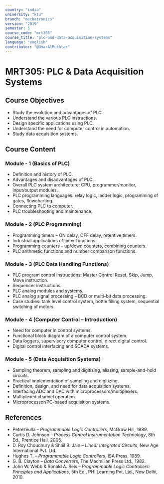 ```yaml
---
country: "india"
university: "ktu"
branch: "mechatronics"
version: "2019"
semester: 5
course_code: "mrt305"
course_title: "plc-and-data-acquisition-systems"
language: "english"
contributor: "@UmarAlMukhtar"
---
```


# MRT305: PLC & Data Acquisition Systems

## Course Objectives

* Study the evolution and advantages of PLC.  
* Understand the various PLC instructions.  
* Design specific applications using PLC.  
* Understand the need for computer control in automation.  
* Study data acquisition systems.  

## Course Content

### Module - 1 (Basics of PLC)

* Definition and history of PLC.  
* Advantages and disadvantages of PLC.  
* Overall PLC system architecture: CPU, programmer/monitor, input/output modules.  
* PLC programming languages: relay logic, ladder logic, programming of gates, flowcharting.  
* Connecting PLC to computer.  
* PLC troubleshooting and maintenance.  

### Module - 2 (PLC Programming)

* Programming timers – ON delay, OFF delay, retentive timers.  
* Industrial applications of timer functions.  
* Programming counters – up/down counters, combining counters.  
* PLC arithmetic functions and number comparison functions.  

### Module - 3 (PLC Data Handling Functions)

* PLC program control instructions: Master Control Reset, Skip, Jump, Move instruction.  
* Sequencer instructions.  
* PLC analog modules and systems.  
* PLC analog signal processing – BCD or multi-bit data processing.  
* Case studies: tank level control system, bottle filling system, sequential switching of motors.  

### Module - 4 (Computer Control – Introduction)

* Need for computer in control systems.  
* Functional block diagram of a computer control system.  
* Data loggers, supervisory computer control, direct digital control.  
* Digital control interfacing and SCADA systems.  

### Module - 5 (Data Acquisition Systems)

* Sampling theorem, sampling and digitizing, aliasing, sample-and-hold circuits.  
* Practical implementation of sampling and digitizing.  
* Definition, design, and need for data acquisition systems.  
* Interfacing ADC and DAC with microprocessors/multiplexers.  
* Multiplexed channel operation.  
* Microprocessor/PC-based acquisition systems.  

## References

* Petrezeulla – *Programmable Logic Controllers*, McGraw Hill, 1989.  
* Curtis D. Johnson – *Process Control Instrumentation Technology*, 8th Ed., Prentice Hall, 2005.  
* D. Roy Choudhury & Shail B. Jain – *Linear Integrated Circuits*, New Age International Pvt. Ltd.  
* Hughes T. – *Programmable Logic Controllers*, ISA Press, 1989.  
* G. B. Clayton – *Data Converters*, The Macmillan Press Ltd., 1982.  
* John W. Webb & Ronald A. Reis – *Programmable Logic Controllers: Principles and Applications*, 5th Ed., PHI Learning Pvt. Ltd., New Delhi, 2010.  
